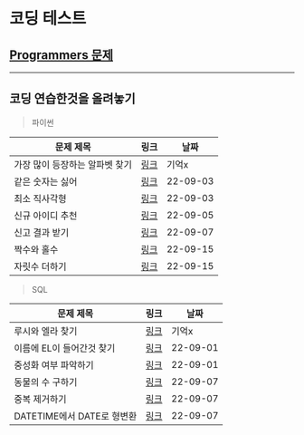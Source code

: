 # 코딩 테스트

## [Programmers 문제](https://programmers.co.kr/)
***
## 코딩 연습한것을 올려놓기
> 파이썬

  |문제 제목|링크|날짜|
  |-------------|---------|----------|
  |가장 많이 등장하는 알파벳 찾기|[링크](https://github.com/joesiheon496/coding_test_practice/blob/master/python/%EA%B0%80%EC%9E%A5_%EB%A7%8E%EC%9D%B4_%EB%93%B1%EC%9E%A5%ED%95%98%EB%8A%94_%EC%95%8C%ED%8C%8C%EB%B2%B3_%EC%B0%BE%EA%B8%B0.md)|기억x|
  |같은 숫자는 싫어|[링크](https://github.com/joesiheon496/coding_test_practice/blob/master/python/%EA%B0%99%EC%9D%80%20%EC%88%AB%EC%9E%90%EB%8A%94%20%EC%8B%AB%EC%96%B4.md)|22-09-03|
  |최소 직사각형|[링크](https://github.com/joesiheon496/coding_test_practice/blob/master/python/%EC%B5%9C%EC%86%8C%EC%A7%81%EC%82%AC%EA%B0%81%ED%98%95.md)|22-09-03|
  |신규 아이디 추천|[링크](https://github.com/joesiheon496/coding_test_practice/blob/master/python/%EC%8B%A0%EA%B7%9C%EC%95%84%EC%9D%B4%EB%94%94%20%EC%B6%94%EC%B2%9C.md)|22-09-05|
 |신고 결과 받기|[링크](https://github.com/joesiheon496/coding_test_practice/blob/master/python/%EC%8B%A0%EA%B3%A0%20%EA%B2%B0%EA%B3%BC%20%EB%B0%9B%EA%B8%B0.md)|22-09-07|
|짝수와 홀수|[링크](https://github.com/joesiheon496/coding_test_practice/blob/master/python/%EC%A7%9D%EC%88%98%EC%99%80%20%ED%99%80%EC%88%98.md)|22-09-15|
|자릿수 더하기|[링크](https://github.com/joesiheon496/coding_test_practice/blob/master/python/%EC%9E%90%EB%A6%BF%EC%88%98%20%EB%8D%94%ED%95%98%EA%B8%B0.md)|22-09-15|

> SQL


  |문제 제목|링크|날짜|
  |-------------|-----|----------|
  |루시와 엘라 찾기|[링크](https://github.com/joesiheon496/coding_test_practice/blob/master/SQL/%EB%A3%A8%EC%8B%9C%EC%99%80%EC%97%98%EB%9D%BC%EC%B0%BE%EA%B8%B0.md)|기억x|
|이름에 EL이 들어간것 찾기|[링크](https://github.com/joesiheon496/coding_test_practice/blob/master/SQL/%EC%9D%B4%EB%A6%84%EC%97%90%20EL%EC%9D%B4%20%EB%93%A4%EC%96%B4%EA%B0%80%EB%8A%94%EA%B2%83%20%EC%B0%BE%EA%B8%B0.md)|22-09-01|
|중성화 여부 파악하기|[링크](https://github.com/joesiheon496/coding_test_practice/tree/master/SQL)|22-09-01|
|동물의 수 구하기|[링크](https://github.com/joesiheon496/coding_test_practice/blob/master/SQL/%EB%8F%99%EB%AC%BC%EC%9D%98%20%EC%88%98%20%EA%B5%AC%ED%95%98%EA%B8%B0.md)|22-09-07|
|중복 제거하기|[링크](https://github.com/joesiheon496/coding_test_practice/blob/master/SQL/%EC%A4%91%EB%B3%B5%20%EC%A0%9C%EA%B1%B0%ED%95%98%EA%B8%B0.md)|22-09-07|
|DATETIME에서 DATE로 형변환|[링크](https://github.com/joesiheon496/coding_test_practice/blob/master/SQL/DATETIME%EC%97%90%EC%84%9C%20DATE%EB%A1%9C%20%ED%98%95%EB%B3%80%ED%99%98.md)|22-09-07|
